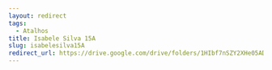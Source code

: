 ```yaml
---
layout: redirect
tags:
  - Atalhos
title: Isabele Silva 15A
slug: isabelesilva15A
redirect_url: https://drive.google.com/drive/folders/1HIbf7nSZY2XHe05ADaw-iEEDDmjOqZ8x?usp=drive_link
---
```

